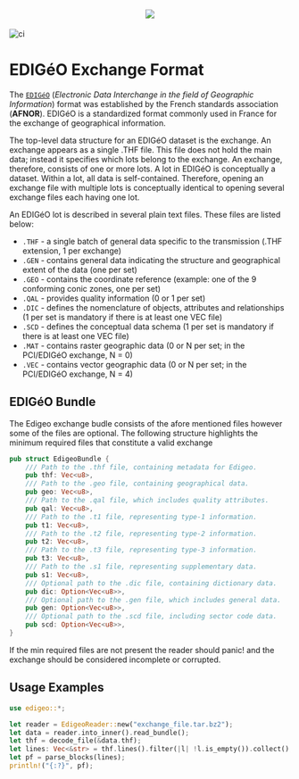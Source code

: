 <h1 align="center">
  <a href= "https://cadastre.data.gouv.fr/datasets/plan-cadastral-informatise">
  <img src="https://cadastre.data.gouv.fr/static/images/logos/cadastre.data.gouv.fr.svg">
  </a>
</h1>


![ci](https://github.com/duvenagep/edigeo/actions/workflows/main.yaml/badge.svg)


# EDIGéO Exchange Format

The [`EDIGéO`](https://www.data.gouv.fr/s/resources/plan-cadastral-informatise/20170906-150737/standard_edigeo_2013.pdf) (_Electronic Data Interchange in the field of Geographic Information_) format was established
by the French standards association (**AFNOR**). EDIGéO is a standardized format commonly used in France for
the exchange of geographical information.

The top-level data structure for an EDIGéO dataset is the exchange. An exchange appears as a single .THF file.
This file does not hold the main data; instead it specifies which lots belong to the exchange. An exchange,
therefore, consists of one or more lots. A lot in EDIGéO is conceptually a dataset. Within a lot, all data is
self-contained. Therefore, opening an exchange file with multiple lots is conceptually identical to opening
several exchange files each having one lot.

An EDIGéO lot is described in several plain text files. These files are listed below:
* `.THF` - a single batch of general data specific to the transmission (.THF extension, 1 per exchange)
* `.GEN` - contains general data indicating the structure and geographical extent of the data (one
per set)
* `.GEO` - contains the coordinate reference (example: one of the 9 conforming conic zones, one per set)
* `.QAL` - provides quality information (0 or 1 per set)
* `.DIC` - defines the nomenclature of objects, attributes and relationships (1 per set is mandatory
if there is at least one VEC file)
* `.SCD` - defines the conceptual data schema (1 per set is mandatory if there is at least one VEC file)
* `.MAT` - contains raster geographic data (0 or N per set; in the PCI/EDIGéO exchange, N = 0)
* `.VEC` - contains vector geographic data (0 or N per set; in the PCI/EDIGéO
exchange, N = 4)

## EDIGéO Bundle
The Edigeo exchange budle consists of the afore mentioned files however some of the files are optional.
The following structure highlights the minimum required files that constitute a valid exchange

```rust
pub struct EdigeoBundle {
    /// Path to the .thf file, containing metadata for Edigeo.
    pub thf: Vec<u8>,
    /// Path to the .geo file, containing geographical data.
    pub geo: Vec<u8>,
    /// Path to the .qal file, which includes quality attributes.
    pub qal: Vec<u8>,
    /// Path to the .t1 file, representing type-1 information.
    pub t1: Vec<u8>,
    /// Path to the .t2 file, representing type-2 information.
    pub t2: Vec<u8>,
    /// Path to the .t3 file, representing type-3 information.
    pub t3: Vec<u8>,
    /// Path to the .s1 file, representing supplementary data.
    pub s1: Vec<u8>,
    /// Optional path to the .dic file, containing dictionary data.
    pub dic: Option<Vec<u8>>,
    /// Optional path to the .gen file, which includes general data.
    pub gen: Option<Vec<u8>>,
    /// Optional path to the .scd file, including sector code data.
    pub scd: Option<Vec<u8>>,
}
```

If the min required files are not present the reader should panic! and the exchange should be considered incomplete or corrupted.

## Usage Examples
```rust
use edigeo::*;

let reader = EdigeoReader::new("exchange_file.tar.bz2");
let data = reader.into_inner().read_bundle();
let thf = decode_file(&data.thf);
let lines: Vec<&str> = thf.lines().filter(|l| !l.is_empty()).collect();
let pf = parse_blocks(lines);
println!("{:?}", pf);
```
